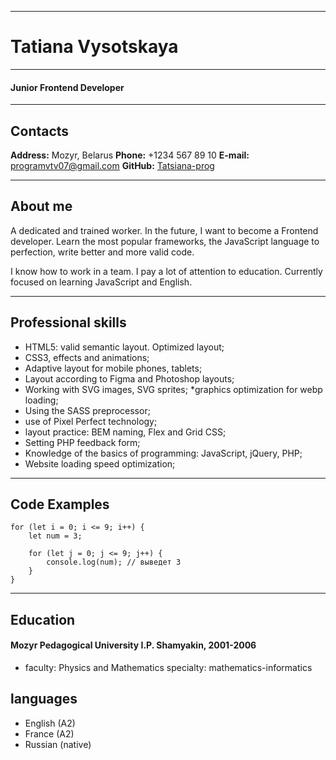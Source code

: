 
***
# Tatiana Vysotskaya
***
#### Junior Frontend Developer
***
## Contacts

**Address:** Mozyr, Belarus
**Phone:** +1234 567 89 10 
**E-mail:** programvtv07@gmail.com
**GitHub:** [Tatsiana-prog](https://github.com/tatsiana-prog) 
***
## About me
A dedicated and trained worker. In the future, I want to become a Frontend developer. Learn the most popular frameworks, the JavaScript language to perfection, write better and more valid code.

I know how to work in a team. I pay a lot of attention to education. Currently focused on learning JavaScript and English.
***
## Professional skills
* HTML5: valid semantic layout. Optimized layout;
* CSS3, effects and animations;
* Adaptive layout for mobile phones, tablets;
* Layout according to Figma and Photoshop layouts;
* Working with SVG images, SVG sprites;
*graphics optimization for webp loading;
* Using the SASS preprocessor;
* use of Pixel Perfect technology;
* layout practice: BEM naming, Flex and Grid CSS;
* Setting PHP feedback form;
* Knowledge of the basics of programming:   JavaScript, jQuery, PHP;
* Website loading speed optimization;
***
## Code Examples
```````
for (let i = 0; i <= 9; i++) {
	let num = 3;
	
	for (let j = 0; j <= 9; j++) {
		console.log(num); // выведет 3
	}
}
```````
***
## Education
#### Mozyr Pedagogical University I.P. Shamyakin, 2001-2006
* faculty: Physics and Mathematics
 specialty: mathematics-informatics
 ## languages
 * English (A2)
 * France (A2)
 * Russian (native)

